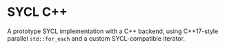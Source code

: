 # SYCL C++

A prototype SYCL implementation with a C++ backend, using C++17-style parallel `std::for_each` and a custom SYCL-compatible iterator.
